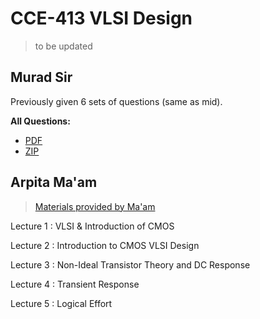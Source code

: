 # CCE-413 VLSI Design

> to be updated

## Murad Sir

Previously given 6 sets of questions (same as mid).

**All Questions:**

* [PDF](https://t.me/c/1734256119/3086/3778)
* [ZIP](https://t.me/c/1734256119/3086/3912)

## Arpita Ma'am

> [Materials provided by Ma'am](https://t.me/c/1734256119/3086/3635)

Lecture 1 : VLSI & Introduction of CMOS

Lecture 2 : Introduction to CMOS VLSI Design

Lecture 3 : Non-Ideal Transistor Theory and DC Response

Lecture 4 : Transient Response

Lecture 5 : Logical Effort
